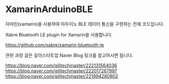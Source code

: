 # XamarinArduinoBLE
자마린(xamarin)을 사용하여
아두이노 BLE 데이터 통신을 구현하는 전체 코드입니다.

Xabre Bluetooth LE plugin for Xamarin을 사용합니다.

https://github.com/xabre/xamarin-bluetooth-le

관련 과정 글은 길이스타트업
Naver Blog 링크를 참고하시면 됩니다.

https://blog.naver.com/gilitechmaster/222131564036
https://blog.naver.com/gilitechmaster/222017267997
https://blog.naver.com/gilitechmaster/221994280802
